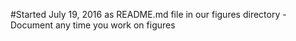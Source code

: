 #Started July 19, 2016 as README.md file in our figures directory - Document any time you work on figures

